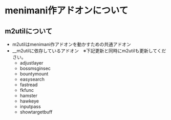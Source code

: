 # menimani作アドオンについて
## m2utilについて
* m2utilはmenimani作アドオンを動かすための共通アドオン
* __m2utilに依存しているアドオン　※下記更新と同時にm2utilも更新してください。
    * adjustlayer
    * bossmsginsec
    * bountymount
    * easysearch
    * fastread
    * fkfunc
    * hamster
    * hawkeye
    * inputpass
    * showtargetbuff
